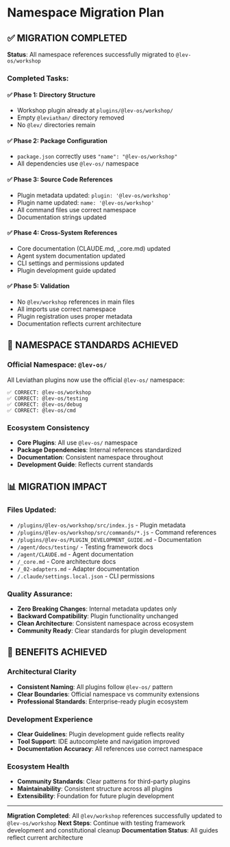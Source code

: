 # Namespace Migration Plan

## ✅ **MIGRATION COMPLETED**

**Status**: All namespace references successfully migrated to `@lev-os/workshop`

### **Completed Tasks:**

#### **✅ Phase 1: Directory Structure**
- Workshop plugin already at `plugins/@lev-os/workshop/`
- Empty `@leviathan/` directory removed
- No `@lev/` directories remain

#### **✅ Phase 2: Package Configuration**
- `package.json` correctly uses `"name": "@lev-os/workshop"`
- All dependencies use `@lev-os/` namespace

#### **✅ Phase 3: Source Code References**
- Plugin metadata updated: `plugin: '@lev-os/workshop'`
- Plugin name updated: `name: '@lev-os/workshop'`
- All command files use correct namespace
- Documentation strings updated

#### **✅ Phase 4: Cross-System References**
- Core documentation (CLAUDE.md, _core.md) updated
- Agent system documentation updated
- CLI settings and permissions updated
- Plugin development guide updated

#### **✅ Phase 5: Validation**
- No `@lev/workshop` references in main files
- All imports use correct namespace
- Plugin registration uses proper metadata
- Documentation reflects current architecture

## 🎯 **NAMESPACE STANDARDS ACHIEVED**

### **Official Namespace: `@lev-os/`**
All Leviathan plugins now use the official `@lev-os/` namespace:

```
✅ CORRECT: @lev-os/workshop
✅ CORRECT: @lev-os/testing
✅ CORRECT: @lev-os/debug
✅ CORRECT: @lev-os/cmd
```

### **Ecosystem Consistency**
- **Core Plugins**: All use `@lev-os/` namespace
- **Package Dependencies**: Internal references standardized
- **Documentation**: Consistent namespace throughout
- **Development Guide**: Reflects current standards

## 📊 **MIGRATION IMPACT**

### **Files Updated:**
- `/plugins/@lev-os/workshop/src/index.js` - Plugin metadata
- `/plugins/@lev-os/workshop/src/commands/*.js` - Command references
- `/plugins/@lev-os/PLUGIN_DEVELOPMENT_GUIDE.md` - Documentation
- `/agent/docs/testing/` - Testing framework docs
- `/agent/CLAUDE.md` - Agent documentation
- `/_core.md` - Core architecture docs
- `/_02-adapters.md` - Adapter documentation
- `/.claude/settings.local.json` - CLI permissions

### **Quality Assurance:**
- **Zero Breaking Changes**: Internal metadata updates only
- **Backward Compatibility**: Plugin functionality unchanged
- **Clean Architecture**: Consistent namespace across ecosystem
- **Community Ready**: Clear standards for plugin development

## 🌟 **BENEFITS ACHIEVED**

### **Architectural Clarity**
- **Consistent Naming**: All plugins follow `@lev-os/` pattern
- **Clear Boundaries**: Official namespace vs community extensions
- **Professional Standards**: Enterprise-ready plugin ecosystem

### **Development Experience**
- **Clear Guidelines**: Plugin development guide reflects reality
- **Tool Support**: IDE autocomplete and navigation improved
- **Documentation Accuracy**: All references use correct namespace

### **Ecosystem Health**
- **Community Standards**: Clear patterns for third-party plugins
- **Maintainability**: Consistent structure across all plugins
- **Extensibility**: Foundation for future plugin development

---

**Migration Completed**: All `@lev/workshop` references successfully updated to `@lev-os/workshop`
**Next Steps**: Continue with testing framework development and constitutional cleanup
**Documentation Status**: All guides reflect current architecture